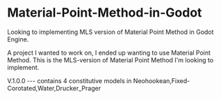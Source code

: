 # Material-Point-Method-in-Godot

Looking to implementing MLS version of Material Point Method in Godot Engine.

A project I wanted to work on, I ended up wanting to use Material Point Method. 
This is the MLS-version of Material Point Method I'm looking to implement.

V.1.0.0
--- contains 4 constitutive models in Neohookean,Fixed-Corotated,Water,Drucker_Prager
